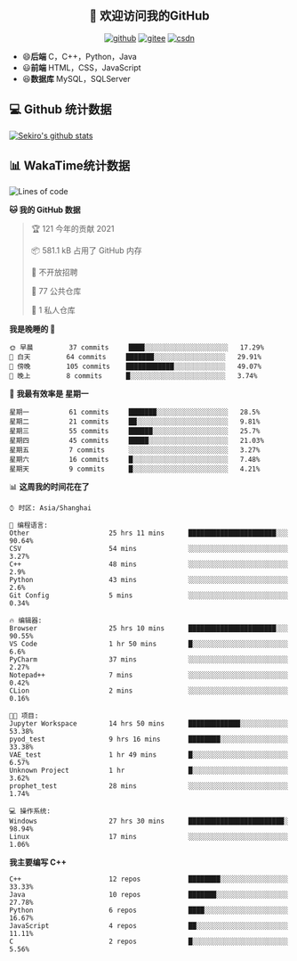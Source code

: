 <h2 align="center">👋 欢迎访问我的GitHub</h2>
<p align="center">
  <a href="https://666wxy666.github.io/"><img src="https://img.shields.io/badge/GitHub-24292e" alt="github"></a>
  <a href="https://gitee.com/wxy_666"><img src="https://img.shields.io/badge/Gitee-fe7300" alt="gitee"></a>
  <a href="https://blog.csdn.net/WXY_666"><img src="https://img.shields.io/badge/CSDN-cf000e" alt="csdn"></a>
</p>

- 😄**后端** C，C++，Python，Java
- 😃**前端** HTML，CSS，JavaScript
- 😆**数据库** MySQL，SQLServer

## 💻 Github 统计数据
[![Sekiro's github stats](https://github-readme-stats.vercel.app/api?username=666WXY666)](https://666wxy666.github.io/)

## 📊 WakaTime统计数据

<!--START_SECTION:waka-->
![Lines of code](https://img.shields.io/badge/%E4%BB%8E%E3%80%8C%E4%BD%A0%E5%A5%BD%E4%B8%96%E7%95%8C%E3%80%8D%E6%88%91%E5%B7%B2%E7%BB%8F%E5%86%99%E4%BA%86-579481%20%E8%A1%8C%E4%BB%A3%E7%A0%81-blue)

**🐱 我的 GitHub 数据** 

> 🏆 121 今年的贡献 2021
 > 
> 📦 581.1 kB 占用了 GitHub 内存 
 > 
> 🚫 不开放招聘
 > 
> 📜 77 公共仓库 
 > 
> 🔑 1 私人仓库 
 > 
**我是晚睡的 🦉** 

```text
🌞 早晨         37 commits     ████░░░░░░░░░░░░░░░░░░░░░   17.29% 
🌆 白天         64 commits     ███████░░░░░░░░░░░░░░░░░░   29.91% 
🌃 傍晚         105 commits    ████████████░░░░░░░░░░░░░   49.07% 
🌙 晚上         8 commits      █░░░░░░░░░░░░░░░░░░░░░░░░   3.74%

```
📅 **我最有效率是 星期一** 

```text
星期一          61 commits     ███████░░░░░░░░░░░░░░░░░░   28.5% 
星期二          21 commits     ██░░░░░░░░░░░░░░░░░░░░░░░   9.81% 
星期三          55 commits     ██████░░░░░░░░░░░░░░░░░░░   25.7% 
星期四          45 commits     █████░░░░░░░░░░░░░░░░░░░░   21.03% 
星期五          7 commits      ░░░░░░░░░░░░░░░░░░░░░░░░░   3.27% 
星期六          16 commits     █░░░░░░░░░░░░░░░░░░░░░░░░   7.48% 
星期天          9 commits      █░░░░░░░░░░░░░░░░░░░░░░░░   4.21%

```


📊 **这周我的时间花在了** 

```text
⌚︎ 时区: Asia/Shanghai

💬 编程语言: 
Other                    25 hrs 11 mins      ██████████████████████░░░   90.64% 
CSV                      54 mins             ░░░░░░░░░░░░░░░░░░░░░░░░░   3.27% 
C++                      48 mins             ░░░░░░░░░░░░░░░░░░░░░░░░░   2.9% 
Python                   43 mins             ░░░░░░░░░░░░░░░░░░░░░░░░░   2.6% 
Git Config               5 mins              ░░░░░░░░░░░░░░░░░░░░░░░░░   0.34%

🔥 编辑器: 
Browser                  25 hrs 10 mins      ██████████████████████░░░   90.55% 
VS Code                  1 hr 50 mins        █░░░░░░░░░░░░░░░░░░░░░░░░   6.6% 
PyCharm                  37 mins             ░░░░░░░░░░░░░░░░░░░░░░░░░   2.27% 
Notepad++                7 mins              ░░░░░░░░░░░░░░░░░░░░░░░░░   0.42% 
CLion                    2 mins              ░░░░░░░░░░░░░░░░░░░░░░░░░   0.16%

🐱‍💻 项目: 
Jupyter Workspace        14 hrs 50 mins      █████████████░░░░░░░░░░░░   53.38% 
pyod_test                9 hrs 16 mins       ████████░░░░░░░░░░░░░░░░░   33.38% 
VAE_test                 1 hr 49 mins        █░░░░░░░░░░░░░░░░░░░░░░░░   6.57% 
Unknown Project          1 hr                █░░░░░░░░░░░░░░░░░░░░░░░░   3.62% 
prophet_test             28 mins             ░░░░░░░░░░░░░░░░░░░░░░░░░   1.74%

💻 操作系统: 
Windows                  27 hrs 30 mins      ████████████████████████░   98.94% 
Linux                    17 mins             ░░░░░░░░░░░░░░░░░░░░░░░░░   1.06%

```

**我主要编写 C++** 

```text
C++                      12 repos            ████████░░░░░░░░░░░░░░░░░   33.33% 
Java                     10 repos            ███████░░░░░░░░░░░░░░░░░░   27.78% 
Python                   6 repos             ████░░░░░░░░░░░░░░░░░░░░░   16.67% 
JavaScript               4 repos             ██░░░░░░░░░░░░░░░░░░░░░░░   11.11% 
C                        2 repos             █░░░░░░░░░░░░░░░░░░░░░░░░   5.56%

```



<!--END_SECTION:waka-->

<!--
**666WXY666/666WXY666** is a ✨ _special_ ✨ repository because its `README.md` (this file) appears on your GitHub profile.

Here are some ideas to get you started:

- 🔭 I’m currently working on ...
- 🌱 I’m currently learning ...
- 👯 I’m looking to collaborate on ...
- 🤔 I’m looking for help with ...
- 💬 Ask me about ...
- 📫 How to reach me: ...
- 😄 Pronouns: ...
- ⚡ Fun fact: ...
-->
